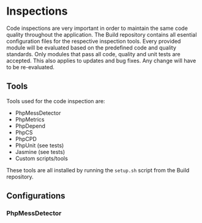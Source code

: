 # Inspections

Code inspections are very important in order to maintain the same code quality throughout the application. The Build repository contains all esential configuration files for the respective inspection tools. Every provided module will be evaluated based on the predefined code and quality standards. Only modules that pass all code, quality and unit tests are accepted. This also applies to updates and bug fixes. Any change will have to be re-evaluated.

## Tools

Tools used for the code inspection are:

* PhpMessDetector
* PhpMetrics
* PhpDepend
* PhpCS
* PhpCPD
* PhpUnit (see tests)
* Jasmine (see tests)
* Custom scripts/tools

These tools are all installed by running the `setup.sh` script from the Build repository.

## Configurations

### PhpMessDetector

